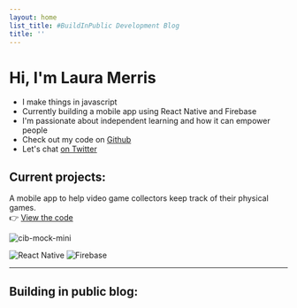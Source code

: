 ```yaml
---
layout: home
list_title: #BuildInPublic Development Blog
title: ''
---
```

# Hi, I'm Laura Merris

- I make things in javascript  
- Currently building a mobile app using React Native and Firebase  
- I'm passionate about independent learning and how it can empower people  
- Check out my code on [Github](https://github.com/LauraMerris)  
- Let's chat [on Twitter](https://twitter.com/lauramerris)  

## Current projects: 

A mobile app to help video game collectors keep track of their physical games.  
👉 [View the code](https://github.com/LauraMerris/cib)

![cib-mock-mini](https://user-images.githubusercontent.com/7448403/147874331-8282c839-0c74-4aab-b144-e2466fd0ab14.jpg)
<!-- 👉 [More info on the app homepage](https://lauramerris.github.io/cib/)  -->
![React Native](https://img.shields.io/badge/react_native-%2320232a.svg?style=for-the-badge&logo=react&logoColor=%2361DAFB) ![Firebase](https://img.shields.io/badge/firebase-%23039BE5.svg?style=for-the-badge&logo=firebase)

---

## Building in public blog:
